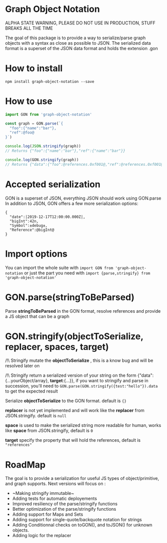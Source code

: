 # Graph Object Notation

ALPHA STATE WARNING, PLEASE DO NOT USE IN PRODUCTION, STUFF BREAKS ALL THE TIME

The goal of this package is to provide a way to serialize/parse graph objects with a syntax as close as possible to JSON.
The serialized data format is a superset of the JSON data format and holds the extension .gon

# How to install

```
npm install graph-object-notation --save
```

# How to use

```js
import GON from 'graph-object-notation'

const graph = GON.parse(`{
  "foo":{"name":"bar"},
  "ref":@foo@
}`)

console.log(JSON.stringify(graph))
// Returns {"foo":{"name":"bar"},"ref":{"name":"bar"}}

console.log(GON.stringify(graph))
// Returns {"data":{"foo":@references.0xf001@,"ref":@references.0xf001@},"references":{"0xf001":{"name":"bar"}}}

```

# Accepted serialization

GON is a superset of JSON, everything JSON should work using GON.parse
In addition to JSON, GON offers a few more serialization options: 

```
{
  "date":|2019-12-17T12:00:00.000Z|,
  "bigInt":42n,
  "Symbol":±debug±,
  "Reference":@bigInt@
}
```

# Import options

You can import the whole suite with `import GON from 'graph-object-notation` or just the part you need with `import {parse,stringify} from 'graph-object-notation'`

# GON.parse(stringToBeParsed)

Parse __stringToBeParsed__ in the GON format, resolve references and provide a JS object that can be a graph

# GON.stringify(objectToSerialize, replacer, spaces, target)

/!\ Stringify mutate the __objectToSerialize__ , this is a know bug and will be resolved later on

/!\ Stringify return a serialized version of your string on the form {"data":{...yourObject/array}, __target__:{...}}, if you want to stringify and parse in succession, you'll need to `GON.parse(GON.stringify({test:"hello"}).data` to get the expected result

Serialize __objectToSerialize__ to the GON format. default is `{}`

__replacer__ is not yet implemented and will work like the __replacer__ from JSON.stringify. default is `null` 

__space__ is used to make the serialized string more readable for human, works like __space__ from JSON.stringify, default is `0`

__target__ specify the property that will hold the references, default is `"references"`


# RoadMap

The goal is to provide a serialization for useful JS types of object/primitive, and graph supports.
Next versions will focus on :

 - ~Making stringify immutable~
 - Adding tests for automatic deployements
 - Improved resiliency of the parse/stringify functions
 - Better optimization of the parse/stringify functions
 - Adding support for Maps and Sets
 - Adding support for single-quote/backquote notation for strings
 - Adding Conditionnal checks on toGON(), and toJSON() for unknown objects.
 - Adding logic for the replacer

